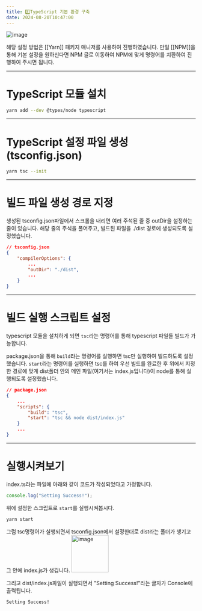 ```yaml
---
title: 1️⃣TypeScript 기본 환경 구축
date: 2024-08-20T10:47:00
---
```


![image](https://images.velog.io/images/hanganda23/post/cc68451e-4eed-4df6-8ff0-af19111f699b/ts.png)

해당 설정 방법은 [[Yarn]] 패키지 매니저를 사용하여 진행하였습니다.
만일 [[NPM]]을 통해 기본 설정을 원하신다면 NPM 글로 이동하여 NPM에 맞게 명령어를 치환하여 진행하여 주시면 됩니다.

---
# TypeScript 모듈 설치

```bash
yarn add --dev @types/node typescript
```

---
# TypeScript 설정 파일 생성(tsconfig.json)

```bash
yarn tsc --init
```

---
# 빌드 파일 생성 경로 지정

생성된 tsconfig.json파일에서 스크롤을 내리면 여러 주석된 줄 중 outDir을 설정하는 줄이 있습니다.
해당 줄의 주석을 풀어주고, 빌드된 파일을 ./dist 경로에 생성되도록 설정했습니다.

```json
// tsconfig.json
{
	"compilerOptions": {
		... 
		"outDir": "./dist", 
		...
	}
}
```

---
# 빌드 실행 스크립트 설정

typescript 모듈을 설치하게 되면 `tsc`라는 명령어를 통해 typescript 파일들 빌드가 가능합니다.

package.json을 통해 `build`라는 명령어를 실행하면 tsc만 실행하여 빌드하도록 설정했습니다.
`start`라는 명령어를 실행하면 tsc를 하여 우선 빌드를 완료한 후 위에서 지정한 경로에 맞게 dist폴더 안의 메인 파일(여기서는 index.js입니다)이 node를 통해 실행되도록 설정했습니다.

```json
// package.json
{
	... 
	"scripts": { 
		"build": "tsc",
		"start": "tsc && node dist/index.js" 
	} 
	...
}
```

---
# 실행시켜보기

index.ts라는 파일에 아래와 같이 코드가 작성되었다고 가정합니다.
```typescript
console.log("Setting Success!");
```

위에 설정한 스크립트로 `start`를 실행시켜봅시다.
```bash
yarn start
```

그럼 tsc명령어가 실행되면서 tsconfig.json에서 설정한대로 dist라는 폴더가 생기고 그 안에 index.js가 생깁니다.
<img width="99" alt="image" src="https://gist.github.com/user-attachments/assets/23a032f4-4052-47d4-a522-adaa19d0f6a5">

그리고 dist/index.js파일이 실행되면서 "Setting Success!"라는 글자가 Console에 출력됩니다.
```bash
Setting Success!
```
